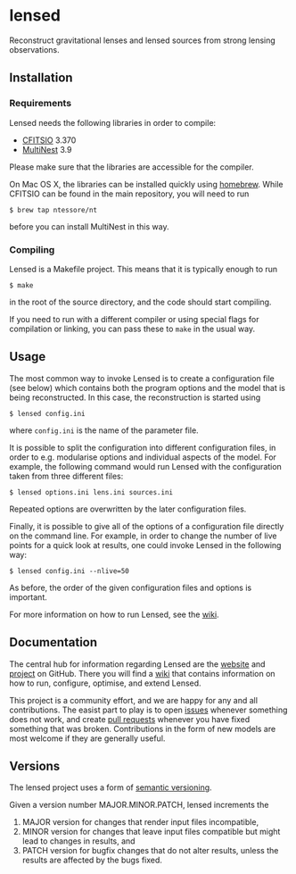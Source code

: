 lensed
======

Reconstruct gravitational lenses and lensed sources from strong lensing observations.


Installation
------------

### Requirements

Lensed needs the following libraries in order to compile:

-   [CFITSIO] 3.370
-   [MultiNest] 3.9

Please make sure that the libraries are accessible for the compiler.

On Mac OS X, the libraries can be installed quickly using [homebrew]. While CFITSIO can
be found in the main repository, you will need to run

    $ brew tap ntessore/nt

before you can install MultiNest in this way.

[CFITSIO]: http://heasarc.gsfc.nasa.gov/docs/software/fitsio/
[MultiNest]: http://ccpforge.cse.rl.ac.uk/gf/project/multinest/
[homebrew]: http://brew.sh/


### Compiling

Lensed is a Makefile project. This means that it is typically enough to run

    $ make

in the root of the source directory, and the code should start compiling.

If you need to run with a different compiler or using special flags for compilation or
linking, you can pass these to `make` in the usual way.


Usage
-----

The most common way to invoke Lensed is to create a configuration file (see below)
which contains both the program options and the model that is being reconstructed.
In this case, the reconstruction is started using

    $ lensed config.ini

where `config.ini` is the name of the parameter file.

It is possible to split the configuration into different configuration files, in order
to e.g. modularise options and individual aspects of the model. For example, the
following command would run Lensed with the configuration taken from three different
files:

    $ lensed options.ini lens.ini sources.ini

Repeated options are overwritten by the later configuration files.

Finally, it is possible to give all of the options of a configuration file directly on
the command line. For example, in order to change the number of live points for a quick
look at results, one could invoke Lensed in the following way:

    $ lensed config.ini --nlive=50

As before, the order of the given configuration files and options is important.

For more information on how to run Lensed, see the [wiki].


Documentation
-------------

The central hub for information regarding Lensed are the [website] and [project]
on GitHub. There you will find a [wiki] that contains information on how to run,
configure, optimise, and extend Lensed.

This project is a community effort, and we are happy for any and all contributions.
The easist part to play is to open [issues] whenever something does not work, and
create [pull requests] whenever you have fixed something that was broken.
Contributions in the form of new models are most welcome if they are generally useful.

[website]: http://glenco.github.io/lensed/
[project]: https://github.com/glenco/lensed/
[wiki]: https://github.com/glenco/lensed/wiki
[issues]: https://github.com/glenco/lensed/issues
[pull requests]: https://github.com/glenco/lensed/pulls


Versions
--------

The lensed project uses a form of [semantic versioning](http://semver.org).

Given a version number MAJOR.MINOR.PATCH, lensed increments the

1.  MAJOR version for changes that render input files incompatible,
2.  MINOR version for changes that leave input files compatible but might
    lead to changes in results, and
3.  PATCH version for bugfix changes that do not alter results, unless the
    results are affected by the bugs fixed.
